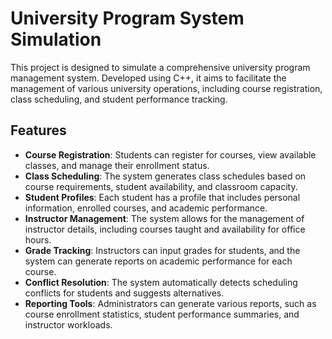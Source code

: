 # University Program System Simulation

This project is designed to simulate a comprehensive university program management system. Developed using C++, it aims to facilitate the management of various university operations, including course registration, class scheduling, and student performance tracking.

## Features

- **Course Registration**: Students can register for courses, view available classes, and manage their enrollment status.
- **Class Scheduling**: The system generates class schedules based on course requirements, student availability, and classroom capacity.
- **Student Profiles**: Each student has a profile that includes personal information, enrolled courses, and academic performance.
- **Instructor Management**: The system allows for the management of instructor details, including courses taught and availability for office hours.
- **Grade Tracking**: Instructors can input grades for students, and the system can generate reports on academic performance for each course.
- **Conflict Resolution**: The system automatically detects scheduling conflicts for students and suggests alternatives.
- **Reporting Tools**: Administrators can generate various reports, such as course enrollment statistics, student performance summaries, and instructor workloads.
